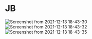 # JB

![Screenshot from 2021-12-13 18-43-30](https://user-images.githubusercontent.com/70890685/145853033-5e9e1f9c-c2c3-4a8c-a396-0e3cf3159f36.png)
![Screenshot from 2021-12-13 18-43-32](https://user-images.githubusercontent.com/70890685/145853039-9b0e0886-ed40-4a90-b7c8-55cd3423592f.png)
![Screenshot from 2021-12-13 18-43-35](https://user-images.githubusercontent.com/70890685/145853043-6d8bf66c-b34d-499e-9a37-bf6704b87d69.png)
